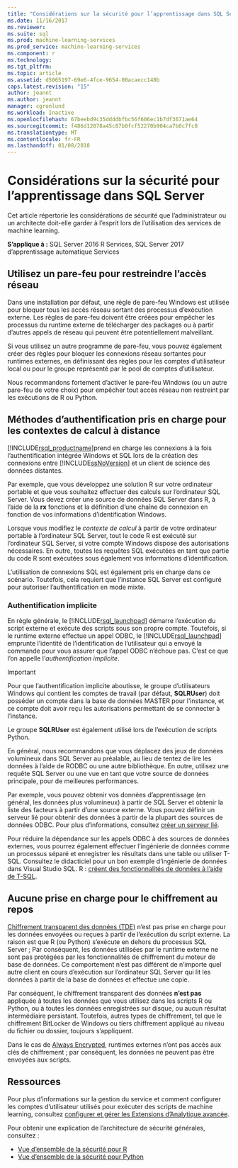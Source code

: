 ```yaml
---
title: "Considérations sur la sécurité pour l’apprentissage dans SQL Server | Documents Microsoft"
ms.date: 11/16/2017
ms.reviewer: 
ms.suite: sql
ms.prod: machine-learning-services
ms.prod_service: machine-learning-services
ms.component: r
ms.technology: 
ms.tgt_pltfrm: 
ms.topic: article
ms.assetid: d5065197-69e6-4fce-9654-00acaecc148b
caps.latest.revision: "15"
author: jeannt
ms.author: jeannt
manager: cgronlund
ms.workload: Inactive
ms.openlocfilehash: 67beebd9c35ddddbfbc56f606ec1b7df3671ae64
ms.sourcegitcommit: f486d12078a45c87b0fcf52270b904ca7b0c7fc8
ms.translationtype: MT
ms.contentlocale: fr-FR
ms.lasthandoff: 01/08/2018
---
```

# <a name="security-considerations-for-machine-learning-in-sql-server"></a>Considérations sur la sécurité pour l’apprentissage dans SQL Server

Cet article répertorie les considérations de sécurité que l’administrateur ou un architecte doit-elle garder à l’esprit lors de l’utilisation des services de machine learning.

**S’applique à :** SQL Server 2016 R Services, SQL Server 2017 d’apprentissage automatique Services

## <a name="use-a-firewall-to-restrict-network-access"></a>Utilisez un pare-feu pour restreindre l’accès réseau

Dans une installation par défaut, une règle de pare-feu Windows est utilisée pour bloquer tous les accès réseau sortant des processus d’exécution externe. Les règles de pare-feu doivent être créées pour empêcher les processus du runtime externe de télécharger des packages ou à partir d’autres appels de réseau qui peuvent être potentiellement malveillant.

Si vous utilisez un autre programme de pare-feu, vous pouvez également créer des règles pour bloquer les connexions réseau sortantes pour runtimes externes, en définissant des règles pour les comptes d’utilisateur local ou pour le groupe représenté par le pool de comptes d’utilisateur.

Nous recommandons fortement d’activer le pare-feu Windows (ou un autre pare-feu de votre choix) pour empêcher tout accès réseau non restreint par les exécutions de R ou Python.

## <a name="authentication-methods-supported-for-remote-compute-contexts"></a>Méthodes d’authentification pris en charge pour les contextes de calcul à distance

[!INCLUDE[rsql_productname](../../includes/rsql-productname-md.md)]prend en charge les connexions à la fois l’authentification intégrée Windows et SQL lors de la création des connexions entre [!INCLUDE[ssNoVersion](../../includes/ssnoversion-md.md)] et un client de science des données distantes.

Par exemple, que vous développez une solution R sur votre ordinateur portable et que vous souhaitez effectuer des calculs sur l’ordinateur SQL Server. Vous devez créer une source de données SQL Server dans R, à l’aide de la **rx** fonctions et la définition d’une chaîne de connexion en fonction de vos informations d’identification Windows.

Lorsque vous modifiez le _contexte de calcul_ à partir de votre ordinateur portable à l’ordinateur SQL Server, tout le code R est exécuté sur l’ordinateur SQL Server, si votre compte Windows dispose des autorisations nécessaires. En outre, toutes les requêtes SQL exécutées en tant que partie du code R sont exécutées sous également vos informations d’identification.

L’utilisation de connexions SQL est également pris en charge dans ce scénario. Toutefois, cela requiert que l’instance SQL Server est configuré pour autoriser l’authentification en mode mixte.

### <a name="implied-authentication"></a>Authentification implicite

 En règle générale, le [!INCLUDE[rsql_launchpad](../../includes/rsql-launchpad-md.md)] démarre l’exécution du script externe et exécute des scripts sous son propre compte. Toutefois, si le runtime externe effectue un appel ODBC, le [!INCLUDE[rsql_launchpad](../../includes/rsql-launchpad-md.md)] emprunte l’identité de l’identification de l’utilisateur qui a envoyé la commande pour vous assurer que l’appel ODBC n’échoue pas. C’est ce que l’on appelle l’*authentification implicite*.
 
 > [!IMPORTANT]
 > Pour que l’authentification implicite aboutisse, le groupe d’utilisateurs Windows qui contient les comptes de travail (par défaut, **SQLRUser**) doit posséder un compte dans la base de données MASTER pour l’instance, et ce compte doit avoir reçu les autorisations permettant de se connecter à l’instance.
 > 
 > Le groupe **SQLRUser** est également utilisé lors de l’exécution de scripts Python. 

En général, nous recommandons que vous déplacez des jeux de données volumineux dans SQL Server au préalable, au lieu de tentez de lire les données à l’aide de RODBC ou une autre bibliothèque. En outre, utilisez une requête SQL Server ou une vue en tant que votre source de données principale, pour de meilleures performances. 

Par exemple, vous pouvez obtenir vos données d’apprentissage (en général, les données plus volumineux) à partir de SQL Server et obtenir la liste des facteurs à partir d’une source externe. Vous pouvez définir un serveur lié pour obtenir des données à partir de la plupart des sources de données ODBC. Pour plus d’informations, consultez [créer un serveur lié](https://docs.microsoft.com/sql/relational-databases/linked-servers/create-linked-servers-sql-server-database-engine).

Pour réduire la dépendance sur les appels ODBC à des sources de données externes, vous pourrez également effectuer l’ingénierie de données comme un processus séparé et enregistrer les résultats dans une table ou utiliser T-SQL. Consultez le didacticiel pour un bon exemple d’ingénierie de données dans Visual Studio SQL. R : [créent des fonctionnalités de données à l’aide de T-SQL](../tutorials/sqldev-create-data-features-using-t-sql.md).

## <a name="no-support-for-encryption-at-rest"></a>Aucune prise en charge pour le chiffrement au repos

[Chiffrement transparent des données (TDE)](https://docs.microsoft.com/sql/relational-databases/security/encryption/transparent-data-encryption) n’est pas prise en charge pour les données envoyées ou reçues à partir de l’exécution du script externe. La raison est que R (ou Python) s’exécute en dehors du processus SQL Server ; Par conséquent, les données utilisées par le runtime externe ne sont pas protégées par les fonctionnalités de chiffrement du moteur de base de données.  Ce comportement n’est pas différent de n’importe quel autre client en cours d’exécution sur l’ordinateur SQL Server qui lit les données à partir de la base de données et effectue une copie.

Par conséquent, le chiffrement transparent des données **n’est pas** appliquée à toutes les données que vous utilisez dans les scripts R ou Python, ou à toutes les données enregistrées sur disque, ou aucun résultat intermédiaire persistant. Toutefois, autres types de chiffrement, tel que le chiffrement BitLocker de Windows ou tiers chiffrement appliqué au niveau du fichier ou dossier, toujours s’appliquent.

Dans le cas de [Always Encrypted](https://docs.microsoft.com/sql/relational-databases/security/encryption/overview-of-key-management-for-always-encrypted), runtimes externes n’ont pas accès aux clés de chiffrement ; par conséquent, les données ne peuvent pas être envoyées aux scripts.

## <a name="resources"></a>Ressources

Pour plus d’informations sur la gestion du service et comment configurer les comptes d’utilisateur utilisés pour exécuter des scripts de machine learning, consultez [configurer et gérer les Extensions d’Analytique avancée](../../advanced-analytics/r/configure-and-manage-advanced-analytics-extensions.md).

Pour obtenir une explication de l’architecture de sécurité générales, consultez :

+ [Vue d’ensemble de la sécurité pour R](security-overview-sql-server-r.md)
+ [Vue d’ensemble de la sécurité pour Python](../python/security-overview-sql-server-python-services.md)
